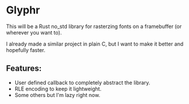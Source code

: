 # Glyphr

This will be a Rust no_std library for rasterzing fonts on a framebuffer (or wherever you want to).

I already made a similar project in plain C, but I want to make it better and hopefully faster.

## Features:
- User defined callback to completely abstract the library.
- RLE encoding to keep it lightweight.
- Some others but I'm lazy right now.
